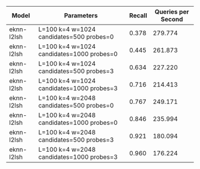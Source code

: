|Model|Parameters|Recall|Queries per Second|
|---|---|---|---|
|eknn-l2lsh|L=100 k=4 w=1024 candidates=500 probes=0|0.378|279.774|
|eknn-l2lsh|L=100 k=4 w=1024 candidates=1000 probes=0|0.445|261.873|
|eknn-l2lsh|L=100 k=4 w=1024 candidates=500 probes=3|0.634|227.220|
|eknn-l2lsh|L=100 k=4 w=1024 candidates=1000 probes=3|0.716|214.413|
|eknn-l2lsh|L=100 k=4 w=2048 candidates=500 probes=0|0.767|249.171|
|eknn-l2lsh|L=100 k=4 w=2048 candidates=1000 probes=0|0.846|235.994|
|eknn-l2lsh|L=100 k=4 w=2048 candidates=500 probes=3|0.921|180.094|
|eknn-l2lsh|L=100 k=4 w=2048 candidates=1000 probes=3|0.960|176.224|
